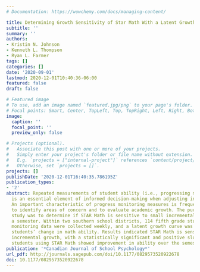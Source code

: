 ```yaml
---
# Documentation: https://wowchemy.com/docs/managing-content/

title: Determining Growth Sensitivity of Star Math With a Latent Growth Curve Model
subtitle: ''
summary: ''
authors:
- Kristin N. Johnson
- Kenneth L. Thompson
- Ryan L. Farmer
tags: []
categories: []
date: '2020-09-01'
lastmod: 2020-12-01T10:40:36-06:00
featured: false
draft: false

# Featured image
# To use, add an image named `featured.jpg/png` to your page's folder.
# Focal points: Smart, Center, TopLeft, Top, TopRight, Left, Right, BottomLeft, Bottom, BottomRight.
image:
  caption: ''
  focal_point: ''
  preview_only: false

# Projects (optional).
#   Associate this post with one or more of your projects.
#   Simply enter your project's folder or file name without extension.
#   E.g. `projects = ["internal-project"]` references `content/project/deep-learning/index.md`.
#   Otherwise, set `projects = []`.
projects: []
publishDate: '2020-12-01T16:40:35.786195Z'
publication_types:
- '2'
abstract: Repeated measurements of student ability (i.e., progressing monitoring)
  is an essential element of informed decision-making when adjusting instruction.
  An important characteristic of progress monitoring measures is frequent administration
  to identify areas of concern and to evaluate academic growth. The purpose of this
  study was to determine if STAR Math is sensitive to small incremental growth across
  a semester. Within two southern school districts, 114 fifth grade students’ progress
  monitoring data were collected weekly, and a latent growth curve was used to estimate
  students’ change in math ability. Results indicated STAR Math is sensitive to small
  incremental growth, with a statistically significant and positive slope, suggesting
  students using STAR Math showed improvement in ability over the semester.
publication: '*Canadian Journal of School Psychology*'
url_pdf: http://journals.sagepub.com/doi/10.1177/0829573520922678
doi: 10.1177/0829573520922678
---
```


